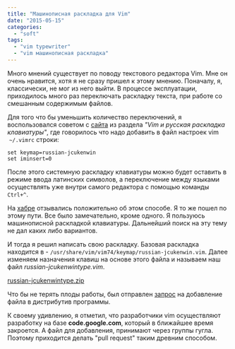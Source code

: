 ```yaml
---
title: "Машинописная раскладка для Vim"
date: "2015-05-15"
categories:
  - "soft"
tags:
  - "vim typewriter"
  - "vim машинописная раскладка"
---
```


Много мнений существует по поводу текстового редактора Vim. Мне он очень нравится, хотя я не сразу пришел к этому мнению. Поначалу, я, классически, не мог из него выйти. В процессе эксплуатации, приходилось много раз переключать раскладку текста, при работе со смешанным содержимым файлов.

<!--more-->

Для того что бы уменьшить количество переключений, я воспользовался советом с [сайта](https://ru.wikibooks.org/wiki/Vim) из раздела *"Vim и русская раскладка клавиатуры"*,
где говорилось что надо добавить в файл настроек vim  `~/.vimrc` строки:

```vim
set keymap=russian-jcukenwin
set iminsert=0
```

После этого системную раскладку клавиатуры можно будет оставить в режиме ввода латинских символов, а переключение между языками осуществлять уже внутри самого редактора с помощью команды `Ctrl+^`.

На [хабре](http://habrahabr.ru/post/98393/) отзывались положительно об этом способе. Я то же пошел по этому пути. Все было замечательно, кроме одного. Я пользуюсь машинописной раскладкой клавиатуры. Дальнейший поиск на эту тему не дал каких либо вариантов.

И тогда я решил написать свою раскладку. Базовая раскладка находится в - `/usr/share/vim/vim74/keymap/russian-jcukenwin.vim`. Далее изменяем назначения клавиш на основе этого файла и называем наш файл *russian-jcukenwintype.vim*.


[russian-jcukenwintype.zip](/files/2015/05/russian-jcukenwintype.zip)


Что бы не терять плоды работы, был отправлен [запрос](https://groups.google.com/forum/#!topic/vim_dev/z1M3MjOxerU) на добавление файла в дистрибутив программы.

К своему удивлению, я отметил, что разработчики vim осуществляют разработку на базе **code.google.com**, который в ближайшее время закроется. А файл для добавления, принимают через группы гугла. Поэтому приходится делать "pull request" таким древним способом.
